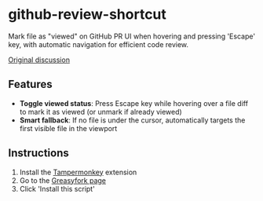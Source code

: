 # github-review-shortcut

Mark file as "viewed" on GitHub PR UI when hovering and pressing 'Escape' key, with automatic navigation for efficient code review.

[Original discussion](https://github.com/orgs/community/discussions/10197)

## Features

- **Toggle viewed status**: Press Escape key while hovering over a file diff to mark it as viewed (or unmark if already viewed)
- **Smart fallback**: If no file is under the cursor, automatically targets the first visible file in the viewport

## Instructions

1. Install the [Tampermonkey](https://www.tampermonkey.net/) extension
2. Go to the [Greasyfork page](https://greasyfork.org/en/scripts/554359-github-pr-review-keyboard-shortcut)
3. Click 'Install this script'
